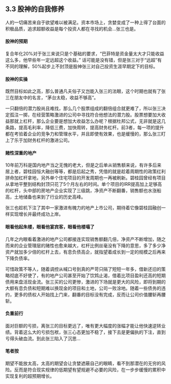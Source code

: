 ## 3.3 股神的自我修养
人的一切痛苦来自于欲望难以被满足。资本市场上，贪婪变成了一种上得了台面的积极品质，追求超额收益是每个投资人都在寻找的机会...张三也是。

#### 股神的预期
复合年化20%对于张三来说只是个基础的要求，“巴菲特是资金量太大才只能收益这么多，他早些年一定远超这个收益。” 话可能是没有错，但是张三对于“远超”有不同的理解，50%起步上不封顶是股神张三对自己投资生涯早期定下的目标。

#### 股神的实操
既然目标如此之高，那么普通凡夫俗子又岂能入张三的法眼，这个时期也就有了张三在朋友中的名言，“茅台太稳，收益不够高”。

一只翻倍的潜力股尚且难找，那么几个股票组成的翻倍组合就更难了，所以张三决定孤注一掷，在经营策略激进的公司中寻找符合他想法的潜力股。股票想要加大收益那就上杠杆，那么企业要是想加大收益怎么办呢？根据杜邦公式，无非就是这几条路，提高毛利率，降低三费，加快周转，提高财务杠杆。前3者，每一项的提升都在考验着企业的竞争力和管理水平，并且即使有效果，也是缓慢的，那么张三盯上了乐于加财务杠杆的激进公司。

#### 赌性深重的地产
10年前万科是国内地产当之无愧的老大，但是之后单从销售额来说，有许多后来居上者，碧桂园恒大融创等等，都是后起之秀，凭借的就是趁着周期性的政策红利拼命加杠杆拿地，另外单个住宅项目的开发周期也一再被刷新。碧桂园曾经有项目从拿地平整到结构封顶只花了5个月左右的时间。单个项目的IRR提高加上足够高的杠杆，头中部的房地产企业实现了三级跳，净资产不断翻番，销售额也水涨船高，土地储备也来到了行业的历史高峰。

张三也趁机下注了其中一家激进有魄力的地产上市公司，期待着它像碧桂园融创一样实现增长并最终成功上岸。

#### 眼看他起朱楼，眼看他宴宾客，眼看他楼塌了
几年之内眼看着激进的地产公司都接连实现销售额翻几倍，净资产不断增加，随之而来的企业管理层的赌性也愈来越大，杠杆比例丝毫没有下降的意思，多了多少净资产就加多少倍的杠杆上去，有息负债高企，就指望着成长到一定的规模之后再来下降负债率。

可惜政策不等人，随着调控从喊口号到真的严苛只隔了短短一年多，借新还旧的策略彻底不好使了，有的地产公司甚至开始了饮鸩止渴，借着比项目盈利还高的短期债用来盘活现金流。张三买的公司更惨，激进的下场就是更大的风险，即将到期的大额有息负债和短期难以换现金的项目和土地，公司一败涂地。随着一些债务的违约，更多的债权人开始找上门来，翻番的目标没有完成，反而让公司价值腰斩再腰斩。

#### 负重前行
面对巨额的亏损，离张三的目标更远了，唯有更大幅度的涨幅才能让他快速逆转业绩。背着这么大的亏损包袱，张三心态更加不稳了，接下去是更偏执的下注，直到亏得头破血流。到此张三陷入了沉思...

#### 笔者按
期望不能放太高，太高的期望会让贪婪遮蔽自己的眼睛，看不到那潜在的无穷的风险。反而是符合现实规律的低期望有望规避不必要的风险，在一步步缓慢的累积中实现复利的超预期增长。
